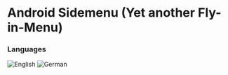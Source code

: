 # Android Sidemenu (Yet another Fly-in-Menu)


### Languages

![English](https://github.com/maddeye/android-sidemenu/blob/master/resources/english.gif)   ![German](https://github.com/maddeye/android-sidemenu/blob/master/resources/german.gif)
